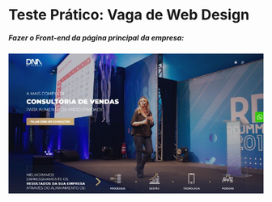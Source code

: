 <h1>Teste Prático: Vaga de Web Design</h1>


<h5>Fazer o Front-end da página principal da empresa:</h5>



![image](./tela_site.JPG)
